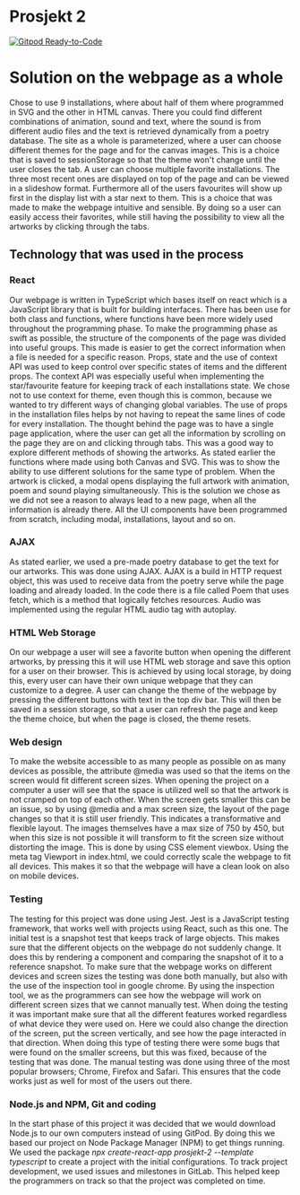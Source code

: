 # Prosjekt 2

[![Gitpod Ready-to-Code](https://img.shields.io/badge/Gitpod-Ready--to--Code-blue?logo=gitpod)](https://gitpod.idi.ntnu.no/#https://gitlab.stud.idi.ntnu.no/it2810-h20/team-07/prosjekt-2)

# Solution on the webpage as a whole

Chose to use 9 installations, where about half of them where programmed in SVG and the other in HTML canvas. There you could find different combinations of animation, sound and text, where the sound is from different audio files and the text is retrieved dynamically from a poetry database. The site as a whole is parameterized, where a user can choose different themes for the page and for the canvas images. This is a choice that is saved to sessionStorage so that the theme won't change until the user closes the tab. A user can choose multiple favorite installations. The three most recent ones are displayed on top of the page and can be viewed in a slideshow format. Furthermore all of the users favourites will show up first in the display list with a star next to them. This is a choice that was made to make the webpage intuitive and sensible. By doing so a user can easily access their favorites, while still having the possibility to view all the artworks by clicking through the tabs.

## Technology that was used in the process

### React

Our webpage is written in TypeScript which bases itself on react which is a JavaScript library that is built for building interfaces. There has been use for both class and functions, where functions have been more widely used throughout the programming phase. To make the programming phase as swift as possible, the structure of the components of the page was divided into useful groups. This made is easier to get the correct information when a file is needed for a specific reason. Props, state and the use of context API was used to keep control over specific states of items and the different props. The context API was especially useful when implementing the star/favourite feature for keeping track of each installations state. We chose not to use context for theme, even though this is common, because we wanted to try different ways of changing global variables. The use of props in the installation files helps by not having to repeat the same lines of code for every installation. The thought behind the page was to have a single page application, where the user can get all the information by scrolling on the page they are on and clicking through tabs. This was a good way to explore different methods of showing the artworks. As stated earlier the functions where made using both Canvas and SVG. This was to show the ability to use different solutions for the same type of problem. When the artwork is clicked, a modal opens displaying the full artwork with animation, poem and sound playing simultaneously. This is the solution we chose as we did not see a reason to always lead to a new page, when all the information is already there. All the UI components have been programmed from scratch, including modal, installations, layout and so on.

### AJAX

As stated earlier, we used a pre-made poetry database to get the text for our artworks. This was done using AJAX. AJAX is a build in HTTP request object, this was used to receive data from the poetry serve while the page loading and already loaded. In the code there is a file called Poem that uses fetch, which is a method that logically fetches resources. Audio was implemented using the regular HTML audio tag with autoplay.

### HTML Web Storage

On our webpage a user will see a favorite button when opening the different artworks, by pressing this it will use HTML web storage and save this option for a user on their browser. This is achieved by using local storage, by doing this, every user can have their own unique webpage that they can customize to a degree. A user can change the theme of the webpage by pressing the different buttons with text in the top div bar. This will then be saved in a session storage, so that a user can refresh the page and keep the theme choice, but when the page is closed, the theme resets.

### Web design

To make the website accessible to as many people as possible on as many devices as possible, the attribute @media was used so that the items on the screen would fit different screen sizes. When opening the project on a computer a user will see that the space is utilized well so that the artwork is not cramped on top of each other. When the screen gets smaller this can be an issue, so by using @media and a max screen size, the layout of the page changes so that it is still user friendly. This indicates a transformative and flexible layout. The images themselves have a max size of 750 by 450, but when this size is not possible it will transform to fit the screen size without distorting the image. This is done by using CSS element viewbox. Using the meta tag Viewport in index.html, we could correctly scale the webpage to fit all devices. This makes it so that the webpage will have a clean look on also on mobile devices.

### Testing

The testing for this project was done using Jest. Jest is a JavaScript testing framework, that works well with projects using React, such as this one. The initial test is a snapshot test that keeps track of large objects. This makes sure that the different objects on the webpage do not suddenly change. It does this by rendering a component and comparing the snapshot of it to a reference snapshot. To make sure that the webpage works on different devices and screen sizes the testing was done both manually, but also with the use of the inspection tool in google chrome. By using the inspection tool, we as the programmers can see how the webpage will work on different screen sizes that we cannot manually test. When doing the testing it was important make sure that all the different features worked regardless of what device they were used on. Here we could also change the direction of the screen, put the screen vertically, and see how the page interacted in that direction. When doing this type of testing there were some bugs that were found on the smaller screens, but this was fixed, because of the testing that was done. The manual testing was done using three of the most popular browsers; Chrome, Firefox and Safari. This ensures that the code works just as well for most of the users out there.

### Node.js and NPM, Git and coding

In the start phase of this project it was decided that we would download Node.js to our own computers instead of using GitPod. By doing this we based our project on Node Package Manager (NPM) to get things running. We used the package _*npx create-react-app prosjekt-2 --template* typescript_ to create a project with the initial configurations. To track project development, we used issues and milestones in GitLab. This helped keep the programmers on track so that the project was completed on time.

